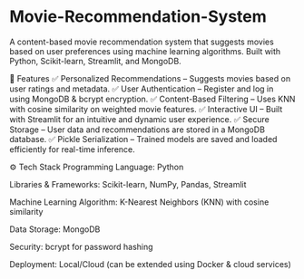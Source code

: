 # Movie-Recommendation-System
A content-based movie recommendation system that suggests movies based on user preferences using machine learning algorithms. Built with Python, Scikit-learn, Streamlit, and MongoDB.

🚀 Features
✅ Personalized Recommendations – Suggests movies based on user ratings and metadata.
✅ User Authentication – Register and log in using MongoDB & bcrypt encryption.
✅ Content-Based Filtering – Uses KNN with cosine similarity on weighted movie features.
✅ Interactive UI – Built with Streamlit for an intuitive and dynamic user experience.
✅ Secure Storage – User data and recommendations are stored in a MongoDB database.
✅ Pickle Serialization – Trained models are saved and loaded efficiently for real-time inference.

⚙️ Tech Stack
Programming Language: Python

Libraries & Frameworks: Scikit-learn, NumPy, Pandas, Streamlit

Machine Learning Algorithm: K-Nearest Neighbors (KNN) with cosine similarity

Data Storage: MongoDB

Security: bcrypt for password hashing

Deployment: Local/Cloud (can be extended using Docker & cloud services)

